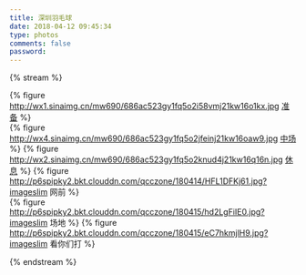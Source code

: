 ```yaml
---
title: 深圳羽毛球
date: 2018-04-12 09:45:34
type: photos
comments: false
password:
---
```


{% stream %}
  
{% figure http://wx1.sinaimg.cn/mw690/686ac523gy1fq5o2i58vmj21kw16o1kx.jpg
    [准备](http://wx1.sinaimg.cn/large/686ac523gy1fq5o2i58vmj21kw16o1kx.jpg) %}   
{% figure http://wx4.sinaimg.cn/mw690/686ac523gy1fq5o2jfeinj21kw16oaw9.jpg
    [中场](http://wx4.sinaimg.cn/large/686ac523gy1fq5o2jfeinj21kw16oaw9.jpg) %}
{% figure http://wx2.sinaimg.cn/mw690/686ac523gy1fq5o2knud4j21kw16q16n.jpg
    [休息](http://wx2.sinaimg.cn/large/686ac523gy1fq5o2knud4j21kw16q16n.jpg) %}
{% figure http://p6spipky2.bkt.clouddn.com/qcczone/180414/HFL1DFKj61.jpg?imageslim
    网前 %}   
{% figure http://p6spipky2.bkt.clouddn.com/qcczone/180415/hd2LgFiIE0.jpg?imageslim
    场地 %}
{% figure http://p6spipky2.bkt.clouddn.com/qcczone/180415/eC7hkmjlH9.jpg?imageslim
    看你们打 %}
  
{% endstream %}
